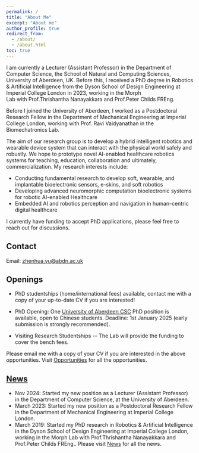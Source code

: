 ```yaml
---
permalink: /
title: "About Me"
excerpt: "About me"
author_profile: true
redirect_from:
  - /about/
  - /about.html
toc: true
---
```

I am currently a Lecturer (Assistant Professor) in the Department of Computer Science, the School of Natural and Computing Sciences, University of Aberdeen, UK. Before this, I received a PhD degree in Robotics & Artificial Intelligence from the Dyson School of Design Engineering at Imperial College London in 2023, working in the Morph Lab with Prof.Thrishantha Nanayakkara and Prof.Peter Childs FREng.

Before I joined the University of Aberdeen, I worked as a Postdoctoral Research Fellow in the Department of Mechanical Engineering at Imperial College London, working with Prof. Ravi Vaidyanathan in the Biomechatronics Lab.

The aim of our research group is to develop a hybrid intelligent robotics and  wearable device system that can interact with the physical world safely and robustly. We hope to prototype novel AI-enabled healthcare robotics systems for teaching, education, collaboration and ultimately, commercialization. My research interests include:
* Conducting fundamental research to develop soft, wearable, and implantable bioelectronic sensors, e-skins, and soft robotics
* Developing advanced neuromorphic computation bioelectronic systems for robotic AI-enabled Healthcare
* Embedded AI and robotics perception and navigation in human-centric digital healthcare

I currently have funding to accept PhD applications, please feel free to reach out for discussions.
## Contact
Email: zhenhua.yu@abdn.ac.uk  

## Openings
* PhD studentships (home/international fees) available, contact me with a copy of your up-to-date CV if you are interested!
  
* PhD Opening: One [University of Aberdeen CSC](https://www.abdn.ac.uk/study/funding/348) PhD position is available, open to Chinese students. Deadline: 1st January 2025 (early submission is strongly recommended). 

* Visiting Research Studentships -- The Lab will provide the funding to cover the bench fees.

Please email me with a copy of your CV if you are interested in the above opportunities. Visit [Opportunities](/opportunities/) for all the opportunities.

## [News](/news/)
* Nov 2024: Started my new position as a Lecturer (Assistant Professor) in the Department of Computer Science, at the University of Aberdeen.
* March 2023: Started my new position as a Postdoctoral Research Fellow in the Department of Mechanical Engineering at Imperial College London.
* March 2019: Started my PhD research in Robotics & Artificial Intelligence in the Dyson School of Design Engineering at Imperial College London, working in the Morph Lab with Prof.Thrishantha Nanayakkara and Prof.Peter Childs FREng..
Please visit [News](/news/) for all the news.
